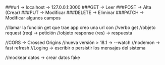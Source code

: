 ###url -> localhost -> 127.0.0.1:3000
###GET -> Leer
###POST -> Alta (Crear)
###PUT -> Modificar
###DELETE -> Eliminar
###PATCH -> Modificar algunos campos

//llamar la función get que trae app creo una url con
//verbo get
//objeto request (req) -> petición
//objeto response (res) -> respuesta

//CORS -> Crossed Origins
//nueva versión > 18.1 -> --watch
//nodemon -> fast refresh
//Loging -> escribir o persistir los mensajes del sistema

//mockear datos -> crear datos fake